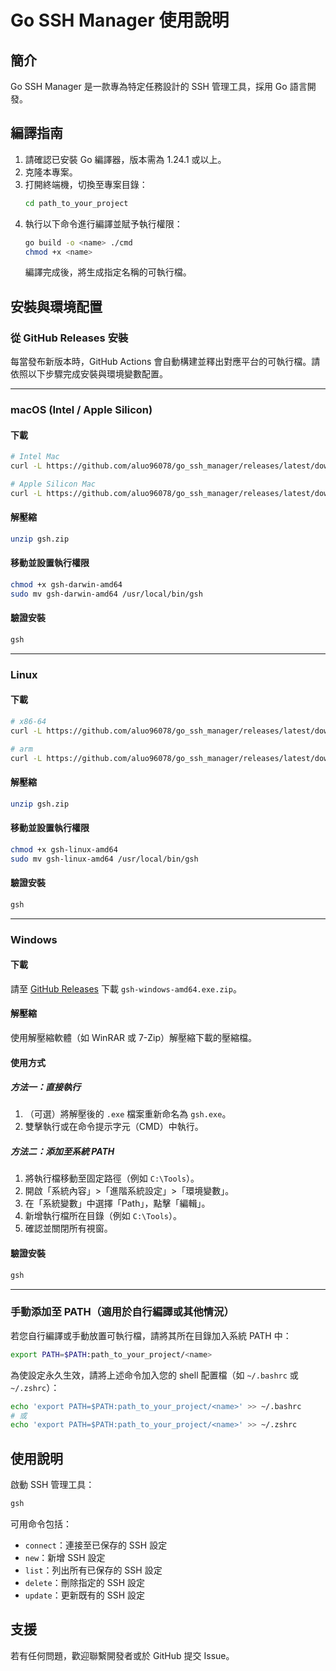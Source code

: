 # Go SSH Manager 使用說明

## 簡介
Go SSH Manager 是一款專為特定任務設計的 SSH 管理工具，採用 Go 語言開發。

## 編譯指南
1. 請確認已安裝 Go 編譯器，版本需為 1.24.1 或以上。
2. 克隆本專案。
3. 打開終端機，切換至專案目錄：
   ```bash
   cd path_to_your_project
   ```
4. 執行以下命令進行編譯並賦予執行權限：
   ```bash
   go build -o <name> ./cmd
   chmod +x <name>
   ```
   編譯完成後，將生成指定名稱的可執行檔。

## 安裝與環境配置

### 從 GitHub Releases 安裝

每當發布新版本時，GitHub Actions 會自動構建並釋出對應平台的可執行檔。請依照以下步驟完成安裝與環境變數配置。

---

### macOS (Intel / Apple Silicon)

#### 下載
```bash
# Intel Mac
curl -L https://github.com/aluo96078/go_ssh_manager/releases/latest/download/gsh-darwin-amd64.zip -o gsh.zip

# Apple Silicon Mac
curl -L https://github.com/aluo96078/go_ssh_manager/releases/latest/download/gsh-darwin-arm64.zip -o gsh.zip
```

#### 解壓縮
```bash
unzip gsh.zip
```

#### 移動並設置執行權限
```bash
chmod +x gsh-darwin-amd64
sudo mv gsh-darwin-amd64 /usr/local/bin/gsh
```

#### 驗證安裝
```bash
gsh
```

---

### Linux

#### 下載
```bash
# x86-64
curl -L https://github.com/aluo96078/go_ssh_manager/releases/latest/download/gsh-linux-amd64.zip -o gsh.zip

# arm
curl -L https://github.com/aluo96078/go_ssh_manager/releases/latest/download/gsh-linux-arm64.zip -o gsh.zip
```

#### 解壓縮
```bash
unzip gsh.zip
```

#### 移動並設置執行權限
```bash
chmod +x gsh-linux-amd64
sudo mv gsh-linux-amd64 /usr/local/bin/gsh
```

#### 驗證安裝
```bash
gsh
```

---

### Windows

#### 下載
請至 [GitHub Releases](https://github.com/aluo96078/go_ssh_manager/releases/latest) 下載 `gsh-windows-amd64.exe.zip`。

#### 解壓縮
使用解壓縮軟體（如 WinRAR 或 7-Zip）解壓縮下載的壓縮檔。

#### 使用方式

##### 方法一：直接執行
1. （可選）將解壓後的 `.exe` 檔案重新命名為 `gsh.exe`。
2. 雙擊執行或在命令提示字元（CMD）中執行。

##### 方法二：添加至系統 PATH
1. 將執行檔移動至固定路徑（例如 `C:\Tools`）。
2. 開啟「系統內容」>「進階系統設定」>「環境變數」。
3. 在「系統變數」中選擇「Path」，點擊「編輯」。
4. 新增執行檔所在目錄（例如 `C:\Tools`）。
5. 確認並關閉所有視窗。

#### 驗證安裝
```cmd
gsh
```

---

### 手動添加至 PATH（適用於自行編譯或其他情況）

若您自行編譯或手動放置可執行檔，請將其所在目錄加入系統 PATH 中：

```bash
export PATH=$PATH:path_to_your_project/<name>
```

為使設定永久生效，請將上述命令加入您的 shell 配置檔（如 `~/.bashrc` 或 `~/.zshrc`）：

```bash
echo 'export PATH=$PATH:path_to_your_project/<name>' >> ~/.bashrc
# 或
echo 'export PATH=$PATH:path_to_your_project/<name>' >> ~/.zshrc
```

## 使用說明

啟動 SSH 管理工具：

```bash
gsh
```

可用命令包括：

- `connect`：連接至已保存的 SSH 設定
- `new`：新增 SSH 設定
- `list`：列出所有已保存的 SSH 設定
- `delete`：刪除指定的 SSH 設定
- `update`：更新既有的 SSH 設定

## 支援

若有任何問題，歡迎聯繫開發者或於 GitHub 提交 Issue。
